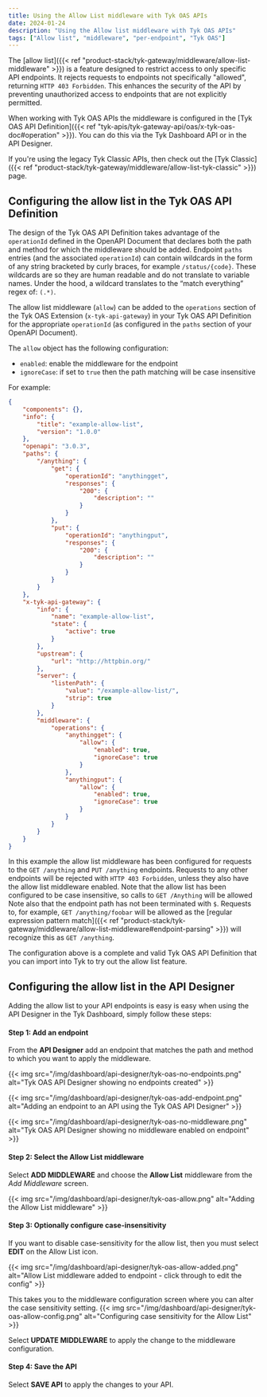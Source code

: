 ```yaml
---
title: Using the Allow List middleware with Tyk OAS APIs
date: 2024-01-24
description: "Using the Allow list middleware with Tyk OAS APIs"
tags: ["Allow list", "middleware", "per-endpoint", "Tyk OAS"]
---
```


The [allow list]({{< ref "product-stack/tyk-gateway/middleware/allow-list-middleware" >}}) is a feature designed to restrict access to only specific API endpoints. It rejects requests to endpoints not specifically "allowed", returning `HTTP 403 Forbidden`. This enhances the security of the API by preventing unauthorized access to endpoints that are not explicitly permitted.

When working with Tyk OAS APIs the middleware is configured in the [Tyk OAS API Definition]({{< ref "tyk-apis/tyk-gateway-api/oas/x-tyk-oas-doc#operation" >}}). You can do this via the Tyk Dashboard API or in the API Designer.

If you're using the legacy Tyk Classic APIs, then check out the [Tyk Classic]({{< ref "product-stack/tyk-gateway/middleware/allow-list-tyk-classic" >}}) page.


## Configuring the allow list in the Tyk OAS API Definition

The design of the Tyk OAS API Definition takes advantage of the `operationId` defined in the OpenAPI Document that declares both the path and method for which the middleware should be added. Endpoint `paths` entries (and the associated `operationId`) can contain wildcards in the form of any string bracketed by curly braces, for example `/status/{code}`. These wildcards are so they are human readable and do not translate to variable names. Under the hood, a wildcard translates to the “match everything” regex of: `(.*)`.

The allow list middleware (`allow`) can be added to the `operations` section of the Tyk OAS Extension (`x-tyk-api-gateway`) in your Tyk OAS API Definition for the appropriate `operationId` (as configured in the `paths` section of your OpenAPI Document).

The `allow` object has the following configuration:

- `enabled`: enable the middleware for the endpoint
- `ignoreCase`: if set to `true` then the path matching will be case insensitive

For example:

```json {hl_lines=["47-50", "53-56"],linenos=true, linenostart=1}
{
    "components": {},
    "info": {
        "title": "example-allow-list",
        "version": "1.0.0"
    },
    "openapi": "3.0.3",
    "paths": {
        "/anything": {
            "get": {
                "operationId": "anythingget",
                "responses": {
                    "200": {
                        "description": ""
                    }
                }
            },
            "put": {
                "operationId": "anythingput",
                "responses": {
                    "200": {
                        "description": ""
                    }
                }
            }
        }
    },
    "x-tyk-api-gateway": {
        "info": {
            "name": "example-allow-list",
            "state": {
                "active": true
            }
        },
        "upstream": {
            "url": "http://httpbin.org/"
        },
        "server": {
            "listenPath": {
                "value": "/example-allow-list/",
                "strip": true
            }
        },
        "middleware": {
            "operations": {
                "anythingget": {
                    "allow": {
                        "enabled": true,
                        "ignoreCase": true
                    }                
                },
                "anythingput": {
                    "allow": {
                        "enabled": true,
                        "ignoreCase": true
                    }                
                }
            }
        }
    }
}
```

In this example the allow list middleware has been configured for requests to the `GET /anything` and `PUT /anything` endpoints. Requests to any other endpoints will be rejected with `HTTP 403 Forbidden`, unless they also have the allow list middleware enabled.
Note that the allow list has been configured to be case insensitive, so calls to `GET /Anything` will be allowed
Note also that the endpoint path has not been terminated with `$`. Requests to, for example, `GET /anything/foobar` will be allowed as the [regular expression pattern match]({{< ref "product-stack/tyk-gateway/middleware/allow-list-middleware#endpoint-parsing" >}}) will recognize this as `GET /anything`.

The configuration above is a complete and valid Tyk OAS API Definition that you can import into Tyk to try out the allow list feature.

## Configuring the allow list in the API Designer

Adding the allow list to your API endpoints is easy is easy when using the API Designer in the Tyk Dashboard, simply follow these steps:

#### Step 1: Add an endpoint

From the **API Designer** add an endpoint that matches the path and method to which you want to apply the middleware.

{{< img src="/img/dashboard/api-designer/tyk-oas-no-endpoints.png" alt="Tyk OAS API Designer showing no endpoints created" >}}

{{< img src="/img/dashboard/api-designer/tyk-oas-add-endpoint.png" alt="Adding an endpoint to an API using the Tyk OAS API Designer" >}}

{{< img src="/img/dashboard/api-designer/tyk-oas-no-middleware.png" alt="Tyk OAS API Designer showing no middleware enabled on endpoint" >}}

#### Step 2: Select the Allow List middleware

Select **ADD MIDDLEWARE** and choose the **Allow List** middleware from the *Add Middleware* screen.

{{< img src="/img/dashboard/api-designer/tyk-oas-allow.png" alt="Adding the Allow List middleware" >}}

#### Step 3: Optionally configure case-insensitivity

If you want to disable case-sensitivity for the allow list, then you must select **EDIT** on the Allow List icon.

{{< img src="/img/dashboard/api-designer/tyk-oas-allow-added.png" alt="Allow List middleware added to endpoint - click through to edit the config" >}}

This takes you to the middleware configuration screen where you can alter the case sensitivity setting.
{{< img src="/img/dashboard/api-designer/tyk-oas-allow-config.png" alt="Configuring case sensitivity for the Allow List" >}}

Select **UPDATE MIDDLEWARE** to apply the change to the middleware configuration.

#### Step 4: Save the API

Select **SAVE API** to apply the changes to your API.
